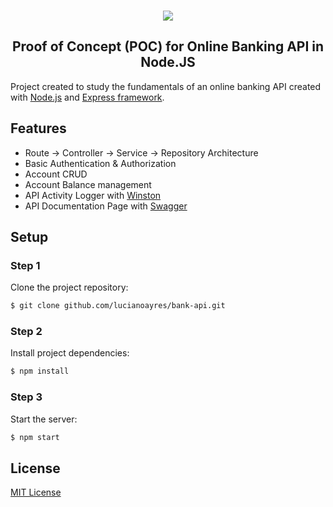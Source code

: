 <br />
<p align="center"><img src="https://user-images.githubusercontent.com/20209393/138898050-a176c2ce-fd6c-40e1-8d47-8eaa4a8aacfe.png" /></p>

<h2 align="center">Proof of Concept (POC) for Online Banking API in Node.JS</h2>

Project created to study the fundamentals of an online banking API created with [Node.js](https://nodejs.org) and [Express framework](https://expressjs.com/).

## Features

- Route -> Controller -> Service -> Repository Architecture
- Basic Authentication & Authorization
- Account CRUD
- Account Balance management
- API Activity Logger with [Winston](https://github.com/winstonjs/winston)
- API Documentation Page with [Swagger](https://github.com/swagger-api/swagger-ui)

## Setup

### Step 1

Clone the project repository:

```sh
$ git clone github.com/lucianoayres/bank-api.git
```

### Step 2

Install project dependencies:

```sh
$ npm install
```

### Step 3

Start the server:

```sh
$ npm start
```

## License

[MIT License](https://github.com/lucianoayres/online-banking-api/blob/main/LICENSE)
